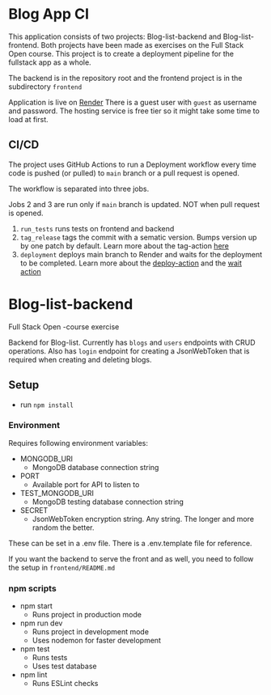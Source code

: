 # Blog App CI

This application consists of two projects: Blog-list-backend and Blog-list-frontend.
Both projects have been made as exercises on the Full Stack Open course.
This project is to create a deployment pipeline for the fullstack app as a whole.

The backend is in the repository root and the frontend project is in the subdirectory `frontend`

Application is live on [Render](https://blog-list-app.onrender.com/)
There is a guest user with `guest` as username and password.
The hosting service is free tier so it might take some time to load at first.

## CI/CD

The project uses GitHub Actions to run a Deployment workflow every time code is pushed (or pulled) to `main` branch or a pull request is opened.

The workflow is separated into three jobs.

Jobs 2 and 3 are run only if `main` branch is updated. NOT when pull request is opened.

1. `run_tests` runs tests on frontend and backend
2. `tag_release` tags the commit with a sematic version. Bumps version up by one patch by default. Learn more about the tag-action [here](https://github.com/anothrNick/github-tag-action)
3. `deployment` deploys main branch to Render and waits for the deployment to be completed. Learn more about the [deploy-action](https://github.com/johnbeynon/render-deploy-action) and the [wait action](https://github.com/Bounceapp/render-action)


# Blog-list-backend
Full Stack Open -course exercise

Backend for Blog-list. Currently has `blogs` and `users` endpoints with CRUD operations. Also has `login` endpoint for creating a JsonWebToken that is required when creating and deleting blogs.

## Setup

- run `npm install`

### Environment
Requires following environment variables:
- MONGODB_URI
  - MongoDB database connection string
- PORT
  - Available port for API to listen to
- TEST_MONGODB_URI
  - MongoDB testing database connection string
- SECRET
  - JsonWebToken encryption string. Any string. The longer and more random the better.

These can be set in a .env file. There is a .env.template file for reference.

If you want the backend to serve the front and as well, you need to follow the setup in `frontend/README.md`

### npm scripts
- npm start
  - Runs project in production mode
- npm run dev
  - Runs project in development mode
  - Uses nodemon for faster development
- npm test
  - Runs tests
  - Uses test database
- npm lint
  - Runs ESLint checks
